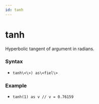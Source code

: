 ```yaml
---
id: tanh
---
```


# tanh

Hyperbolic tangent of argument in radians.

### Syntax

* `tanh\<\>) as\<fiel\>`

### Example

* `tanh(1) as v // v = 0.76159`
